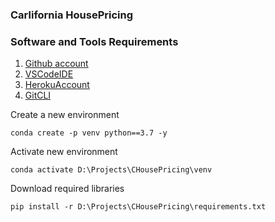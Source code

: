 ### Carlifornia HousePricing

### Software and Tools Requirements

1. [Github account](https://github.com)
2. [VSCodeIDE](https://code.visualstudio.com/)
3. [HerokuAccount](https://heroku.com)
4. [GitCLI](https://git-scm.com/download/win)

Create a new environment
```
conda create -p venv python==3.7 -y
```

Activate new environment
```
conda activate D:\Projects\CHousePricing\venv
```
Download required libraries
```
pip install -r D:\Projects\CHousePricing\requirements.txt
```